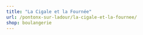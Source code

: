 ```yaml
---
title: "La Cigale et la Fournée"
url: /pontonx-sur-ladour/la-cigale-et-la-fournee/
shop: boulangerie
---
```

